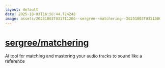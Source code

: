 ```yaml
---
layout: default
date: 2025-10-03T16:56:44.724248
image: assets/20251003T031711206--sergree--matchering--20251003T032130010--cropped.png
---
```


# [sergree/matchering](https://github.com/sergree/matchering)

AI tool for matching and mastering your audio tracks to sound like a reference
